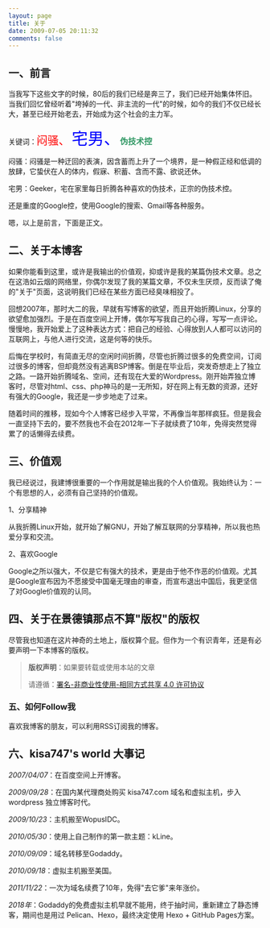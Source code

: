 ```yaml
---
layout: page
title: 关于
date: 2009-07-05 20:11:32
comments: false
---
```


## 一、前言

当我写下这些文字的时候，80后的我们已经是奔三了，我们已经开始集体怀旧。当我们回忆曾经听着"垮掉的一代、非主流的一代"的时候，如今的我们不仅已经长大，甚至已经开始老去，开始成为这个社会的主力军。

关键词：<span style="color: #ff0000; font-size: 22px;">闷骚、</span> <span style="color: #0000ff; font-size: 32px;">宅男、**<span style="font-size: 16px;"><span style="color: #339966;">伪技术控</span></span>**</span>

闷骚：闷骚是一种迂回的表演，因含蓄而上升了一个境界，是一种假正经和低调的放肆，它蛰伏在人的体内，假寐、积蓄、含而不露、欲说还休。

宅男：Geeker，宅在家里每日折腾各种喜欢的伪技术，正宗的伪技术控。

还是重度的Google控，使用Google的搜索、Gmail等各种服务。

嗯，以上是前言，下面是正文。

## 二、关于本博客

如果你能看到这里，或许是我输出的价值观，抑或许是我的某篇伪技术文章。总之在这浩如云烟的网络里，你偶尔发现了我的某篇文章，不仅未生厌烦，反而读了俺的"关于"页面，这说明我们已经在某些方面已经臭味相投了。

回想2007年，那时大二的我，早就有写博客的欲望，而且开始折腾Linux，分享的欲望愈加强烈。于是在百度空间上开博，偶尔写写我自己的心得，写写一点评论。慢慢地，我开始爱上了这种表达方式：把自己的经验、心得放到人人都可以访问的互联网上，与他人进行交流，这是何等的快乐。

后悔在学校时，有简直无尽的空闲时间折腾，尽管也折腾过很多的免费空间，订阅过很多的博客，但却竟然没有逃离BSP博客。倒是在毕业后，突发奇想走上了独立之路。一路开始折腾域名、空间，还有现在大爱的Wordpress。刚开始弄独立博客时，尽管对html、css、php神马的是一无所知，好在网上有无数的资源，还好有强大的Google，我还是一步步地走了过来。

随着时间的推移，现如今个人博客已经步入平常，不再像当年那样疯狂。但是我会一直坚持下去的，要不然我也不会在2012年一下子就续费了10年，免得突然觉得累了的话懒得去续费。

## 三、价值观

我已经说过，我建博很重要的一个作用就是输出我的个人价值观。我始终认为：一个有思想的人，必须有自己坚持的价值观。

1、分享精神

从我折腾Linux开始，就开始了解GNU，开始了解互联网的分享精神，所以我也热爱分享和交流。

2、喜欢Google

Google之所以强大，不仅是它有强大的技术，更是由于他不作恶的价值观。尤其是Google宣布因为不愿接受中国毫无理由的审查，而宣布退出中国后，我更坚信了对Google价值观的认同。

## 四、关于在景德镇那点不算"版权"的版权

尽管我也知道在这片神奇的土地上，版权算个屁。但作为一个有识青年，还是有必要声明一下本博客的版权。
> **版权声明**：如果要转载或使用本站的文章
> 
> 请遵循：[署名-非商业性使用-相同方式共享 4.0 许可协议](https://creativecommons.org/licenses/by-nc-sa/4.0/deed.zh)

### 五、如何Follow我

喜欢我博客的朋友，可以利用RSS订阅我的博客。

## 六、kisa747's world 大事记

_2007/04/07_：在百度空间上开博客。

_2009/09/28_：在国内某代理商处购买 kisa747.com 域名和虚拟主机，步入wordpress 独立博客时代。

_2009/10/23_：主机搬至WopusIDC。

_2010/05/30_：使用上自己制作的第一款主题：kLine。

_2010/09/09_：域名转移至Godaddy。

_2010/09/18_：虚拟主机搬至美国。

_2011/11/22_：一次为域名续费了10年，免得"去它爹"来年涨价。

_2018年_：Godaddy的免费虚拟主机早就不能用，终于抽时间，重新建立了静态博客，期间也是用过 Pelican、Hexo，最终决定使用 Hexo + GitHub Pages方案。

